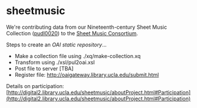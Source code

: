 sheetmusic
==========
We're contributing data from our Nineteenth-century Sheet Music Collection ([pudl0020](http://pudl.princeton.edu/collections/pudl0020)) to the [Sheet Music Consortium](http://digital2.library.ucla.edu/sheetmusic/).

Steps to create an *OAI static repository*...
* Make a collection file using ./xq/make-collection.xq
* Transform using ./xsl/pul2oai.xsl
* Post file to server [TBA]
* Register file: http://oaigateway.library.ucla.edu/submit.html

Details on participation: [http://digital2.library.ucla.edu/sheetmusic/aboutProject.html#Participation](http://digital2.library.ucla.edu/sheetmusic/aboutProject.html#Participation)